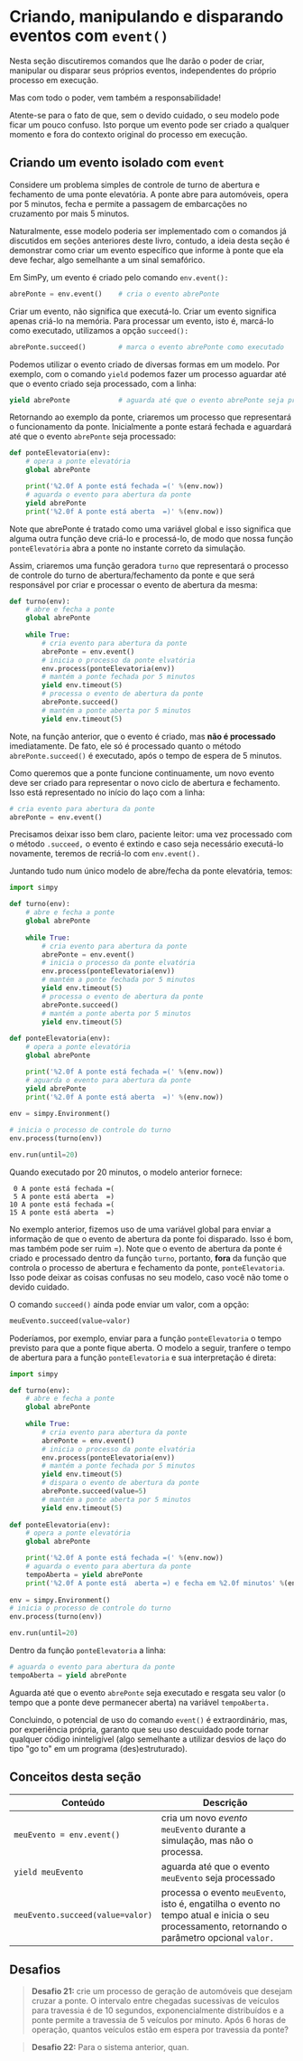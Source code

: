 # Criando, manipulando e disparando eventos com `event()`
Nesta seção discutiremos comandos que lhe darão o poder de criar, manipular ou disparar seus próprios eventos, independentes do próprio processo em execução. 

Mas com todo o poder, vem também a responsabilidade!

Atente-se para o fato de que, sem o devido cuidado, o seu modelo pode ficar um pouco confuso. Isto porque um evento pode ser criado a qualquer momento e fora do contexto original do processo em execução.

## Criando um evento isolado com `event`
Considere um problema simples de controle de turno de abertura e fechamento de uma ponte elevatória. A ponte abre para automóveis, opera por 5 minutos, fecha e permite a passagem de embarcações no cruzamento por mais 5 minutos.

Naturalmente, esse modelo poderia ser implementado com o comandos já discutidos em seções anteriores deste livro, contudo, a ideia desta seção é demonstrar como criar um evento específico que informe à ponte que ela deve fechar, algo semelhante a um sinal semafórico.

Em SimPy, um evento é criado pelo comando `env.event():`
```python
abrePonte = env.event()    # cria o evento abrePonte
```
Criar um evento, não significa que executá-lo. Criar um evento significa apenas criá-lo na memória. Para processar um evento, isto é, marcá-lo como executado, utilizamos a opção `succeed():`
```python
abrePonte.succeed()        # marca o evento abrePonte como executado
```
Podemos utilizar o evento criado de diversas formas em um modelo. Por exemplo, com o comando `yield` podemos fazer um processo aguardar até que o evento criado seja processado, com a linha:
```python
yield abrePonte            # aguarda até que o evento abrePonte seja processado
```
Retornando ao exemplo da ponte, criaremos um processo que representará o funcionamento da ponte. Inicialmente a ponte estará fechada e aguardará até que o evento `abrePonte` seja processado:

```python
def ponteElevatoria(env):
    # opera a ponte elevatória
    global abrePonte

    print('%2.0f A ponte está fechada =(' %(env.now))
    # aguarda o evento para abertura da ponte
    yield abrePonte
    print('%2.0f A ponte está aberta  =)' %(env.now))
```
Note que abrePonte é tratado como uma variável global e isso significa que alguma outra função deve criá-lo e processá-lo, de modo que nossa função `ponteElevatória` abra a ponte no instante correto da simulação.

Assim, criaremos uma função geradora `turno` que representará o processo de controle do turno de abertura/fechamento da ponte e que será responsável por criar e processar o evento de abertura da mesma:
```python
def turno(env):
    # abre e fecha a ponte
    global abrePonte
    
    while True:
        # cria evento para abertura da ponte
        abrePonte = env.event()
        # inicia o processo da ponte elvatória
        env.process(ponteElevatoria(env))
        # mantém a ponte fechada por 5 minutos
        yield env.timeout(5)
        # processa o evento de abertura da ponte
        abrePonte.succeed()
        # mantém a ponte aberta por 5 minutos
        yield env.timeout(5)
```
Note, na função anterior, que o evento é criado, mas **não é processado** imediatamente. De fato, ele só é processado quanto o método `abrePonte.succeed()` é executado, após o tempo de espera de 5 minutos. 

Como queremos que a ponte funcione continuamente, um novo evento deve ser criado para representar o novo ciclo de abertura e fechamento. Isso está representado no início do laço com a linha:
```python
# cria evento para abertura da ponte
abrePonte = env.event()
```
Precisamos deixar isso bem claro, paciente leitor: uma vez processado com o método `.succeed,` o evento é extindo e caso seja necessário executá-lo novamente, teremos de recriá-lo com `env.event().`

Juntando tudo num único modelo de abre/fecha da ponte elevatória, temos:
```python
import simpy

def turno(env):
    # abre e fecha a ponte
    global abrePonte
    
    while True:
        # cria evento para abertura da ponte
        abrePonte = env.event()
        # inicia o processo da ponte elvatória
        env.process(ponteElevatoria(env))
        # mantém a ponte fechada por 5 minutos
        yield env.timeout(5)
        # processa o evento de abertura da ponte
        abrePonte.succeed()
        # mantém a ponte aberta por 5 minutos
        yield env.timeout(5)
    
def ponteElevatoria(env):
    # opera a ponte elevatória
    global abrePonte

    print('%2.0f A ponte está fechada =(' %(env.now))
    # aguarda o evento para abertura da ponte
    yield abrePonte
    print('%2.0f A ponte está aberta  =)' %(env.now))
    
env = simpy.Environment()

# inicia o processo de controle do turno
env.process(turno(env))

env.run(until=20)
```
Quando executado por 20 minutos, o modelo anterior fornece:
```
 0 A ponte está fechada =(
 5 A ponte está aberta  =)
10 A ponte está fechada =(
15 A ponte está aberta  =)

```
No exemplo anterior, fizemos uso de uma variável global para enviar a informação de que o evento de abertura da ponte foi disparado. Isso é bom, mas também pode ser ruim =). Note que o evento de abertura da ponte é criado e processado dentro da função `turno`, portanto, **fora** da função que controla o processo de abertura e fechamento da ponte, `ponteElevatoria`. Isso pode deixar as coisas confusas no seu modelo, caso você não tome o devido cuidado.

O comando `succeed()` ainda pode enviar um valor, com a opção:
```python
meuEvento.succeed(value=valor)
```
Poderíamos, por exemplo, enviar para a função `ponteElevatoria` o tempo previsto para que a ponte fique aberta. O modelo a seguir, tranfere  o tempo de abertura para a função `ponteElevatoria` e sua interpretação é direta:
```python
import simpy

def turno(env):
    # abre e fecha a ponte
    global abrePonte
    
    while True:
        # cria evento para abertura da ponte
        abrePonte = env.event()
        # inicia o processo da ponte elvatória
        env.process(ponteElevatoria(env))
        # mantém a ponte fechada por 5 minutos
        yield env.timeout(5)
        # dispara o evento de abertura da ponte
        abrePonte.succeed(value=5)
        # mantém a ponte aberta por 5 minutos
        yield env.timeout(5)
    
def ponteElevatoria(env):
    # opera a ponte elevatória
    global abrePonte

    print('%2.0f A ponte está fechada =(' %(env.now))
    # aguarda o evento para abertura da ponte
    tempoAberta = yield abrePonte
    print('%2.0f A ponte está  aberta =) e fecha em %2.0f minutos' %(env.now, tempoAberta))
    
env = simpy.Environment()
# inicia o processo de controle do turno
env.process(turno(env))

env.run(until=20)
```
Dentro da função `ponteElevatoria` a linha:
```python
# aguarda o evento para abertura da ponte
tempoAberta = yield abrePonte
```
Aguarda até que o evento `abrePonte` seja executado e resgata seu valor (o tempo que a ponte deve permanecer aberta) na variável `tempoAberta.`

Concluindo, o potencial de uso do comando `event()` é extraordinário, mas, por experiência própria, garanto que seu uso descuidado pode tornar qualquer código ininteligível (algo semelhante a utilizar desvios de laço do tipo "go to" em um programa (des)estruturado).

## Conceitos desta seção
| Conteúdo | Descrição |
| -- | -- |
| `meuEvento = env.event()` | cria um novo *evento* `meuEvento` durante a simulação, mas não o processa. |
| `yield meuEvento` | aguarda até que o evento `meuEvento` seja processado |
| `meuEvento.succeed(value=valor)` | processa o evento `meuEvento`, isto é, engatilha o evento no tempo atual e inicia o seu processamento, retornando o parâmetro opcional `valor.` |

## Desafios
>**Desafio 21:** crie um processo de geração de automóveis que desejam cruzar a ponte. O intervalo entre chegadas sucessivas de veículos para travessia é de 10 segundos, exponencialmente distribuídos e a ponte permite a travessia de 5 veículos por minuto. Após 6 horas de operação, quantos veículos estão em espera por travessia da ponte? 

>**Desafio 22:** Para o sistema anterior, quan.




